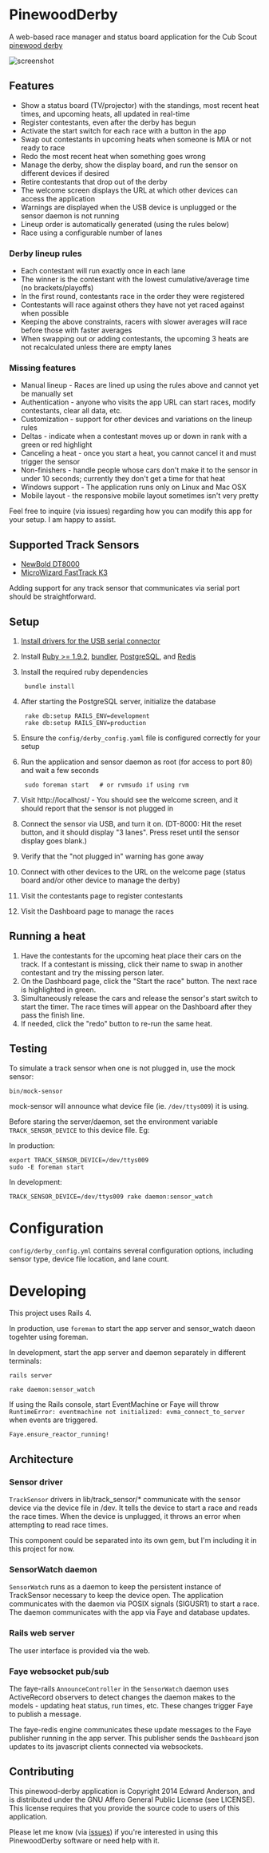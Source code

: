 PinewoodDerby
=============

A web-based race manager and status board application for the Cub Scout [pinewood derby](http://en.wikipedia.org/wiki/Pinewood_derby)

![screenshot](http://cl.ly/image/1L3b3g0o0R0F/Screen%20shot%202013-02-03%20at%209.18.25%20PM.png)

Features
--------

* Show a status board (TV/projector) with the standings, most recent heat times, and upcoming heats, all updated in real-time
* Register contestants, even after the derby has begun
* Activate the start switch for each race with a button in the app
* Swap out contestants in upcoming heats when someone is MIA or not ready to race
* Redo the most recent heat when something goes wrong
* Manage the derby, show the display board, and run the sensor on different devices if desired
* Retire contestants that drop out of the derby
* The welcome screen displays the URL at which other devices can access the application
* Warnings are displayed when the USB device is unplugged or the sensor daemon is not running
* Lineup order is automatically generated (using the rules below)
* Race using a configurable number of lanes

### Derby lineup rules

* Each contestant will run exactly once in each lane
* The winner is the contestant with the lowest cumulative/average time (no brackets/playoffs)
* In the first round, contestants race in the order they were registered
* Contestants will race against others they have not yet raced against when possible
* Keeping the above constraints, racers with slower averages will race before those with faster averages
* When swapping out or adding contestants, the upcoming 3 heats are not recalculated unless there are empty lanes

### Missing features

* Manual lineup - Races are lined up using the rules above and cannot yet be manually set
* Authentication - anyone who visits the app URL can start races, modify contestants, clear all data, etc.
* Customization - support for other devices and variations on the lineup rules
* Deltas - indicate when a contestant moves up or down in rank with a green or red highlight
* Canceling a heat - once you start a heat, you cannot cancel it and must trigger the sensor
* Non-finishers - handle people whose cars don't make it to the sensor in under 10 seconds; currently they don't get a time for that heat
* Windows support - The application runs only on Linux and Mac OSX
* Mobile layout - the responsive mobile layout sometimes isn't very pretty

Feel free to inquire (via issues) regarding how you can modify this app for your setup. I am happy to assist.

Supported Track Sensors
-----------------------

* [NewBold DT8000](http://www.pinewood-derby-timer.com/DT8000.html)
* [MicroWizard FastTrack K3](http://microwizard.com/k3page.html)

Adding support for any track sensor that communicates via serial port should be straightforward.

Setup
-----

1. [Install drivers for the USB serial connector](https://github.com/nilbus/pinewood-derby/wiki/USB-serial-driver-installation)
1. Install [Ruby &gt;= 1.9.2](https://www.ruby-lang.org/en/downloads), [bundler](http://bundler.io), [PostgreSQL](http://www.postgresql.org/), and [Redis](http://redis.io)
1. Install the required ruby dependencies

        bundle install

1. After starting the PostgreSQL server, initialize the database

        rake db:setup RAILS_ENV=development
        rake db:setup RAILS_ENV=production

1. Ensure the `config/derby_config.yaml` file is configured correctly for your setup
1. Run the application and sensor daemon as root (for access to port 80) and wait a few seconds

        sudo foreman start   # or rvmsudo if using rvm

1. Visit http://localhost/ - You should see the welcome screen, and it should report that the sensor is not plugged in
1. Connect the sensor via USB, and turn it on. (DT-8000: Hit the reset button, and it should display "3 lanes". Press reset until the sensor display goes blank.)
1. Verify that the "not plugged in" warning has gone away
1. Connect with other devices to the URL on the welcome page (status board and/or other device to manage the derby)
1. Visit the contestants page to register contestants
1. Visit the Dashboard page to manage the races

Running a heat
--------------

1. Have the contestants for the upcoming heat place their cars on the track. If a contestant is missing, click their name to swap in another contestant and try the missing person later.
2. On the Dashboard page, click the "Start the race" button. The next race is highlighted in green.
3. Simultaneously release the cars and release the sensor's start switch to start the timer. The race times will appear on the Dashboard after they pass the finish line.
4. If needed, click the "redo" button to re-run the same heat.

Testing
-------

To simulate a track sensor when one is not plugged in, use the mock sensor:

    bin/mock-sensor

mock-sensor will announce what device file (ie. `/dev/ttys009`) it is using.

Before staring the server/daemon, set the environment variable `TRACK_SENSOR_DEVICE` to this device file. Eg:

In production:

    export TRACK_SENSOR_DEVICE=/dev/ttys009
    sudo -E foreman start

In development:

    TRACK_SENSOR_DEVICE=/dev/ttys009 rake daemon:sensor_watch

Configuration
=============

`config/derby_config.yml` contains several configuration options, including sensor type, device file location, and lane count.

Developing
==========

This project uses Rails 4.

In production, use `foreman` to start the app server and sensor\_watch daeon togehter using foreman.

In development, start the app server and daemon separately in different terminals:

    rails server

    rake daemon:sensor_watch

If using the Rails console, start EventMachine or Faye will throw `RuntimeError: eventmachine not initialized: evma_connect_to_server` when events are triggered.

    Faye.ensure_reactor_running!

Architecture
------------

### Sensor driver

`TrackSensor` drivers in lib/track\_sensor/\* communicate with the sensor device via the device file in /dev. It tells the device to start a race and reads the race times. When the device is unplugged, it throws an error when attempting to read race times.

This component could be separated into its own gem, but I'm including it in this project for now.

### SensorWatch daemon

`SensorWatch` runs as a daemon to keep the persistent instance of TrackSensor necessary to keep the device open. The application communicates with the daemon via POSIX signals (SIGUSR1) to start a race. The daemon communicates with the app via Faye and database updates.

### Rails web server

The user interface is provided via the web.

### Faye websocket pub/sub

The faye-rails `AnnounceController` in the `SensorWatch` daemon uses ActiveRecord observers to detect changes the daemon makes to the models - updating heat status, run times, etc. These changes trigger Faye to publish a message.

The faye-redis engine communicates these update messages to the Faye publisher running in the app server.
This publisher sends the `Dashboard` json updates to its javascript clients connected via websockets.

Contributing
------------

This pinewood-derby application is Copyright 2014 Edward Anderson,
and is distributed under the GNU Affero General Public License (see LICENSE).
This license requires that you provide the source code to users of this application.

Please let me know (via [issues](https://github.com/nilbus/pinewood-derby/issues)) if you're interested in using this PinewoodDerby software or need help with it.
